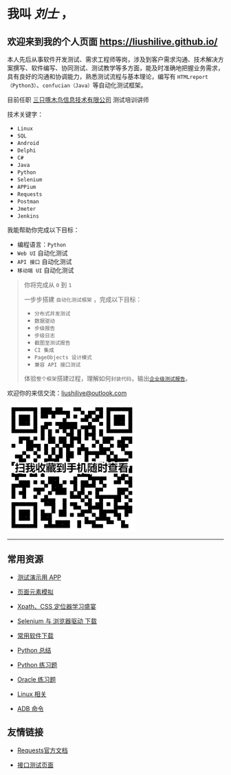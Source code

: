 # 我叫 **_刘士_** ，

## 欢迎来到我的个人页面 <https://liushilive.github.io/>

本人先后从事软件开发测试、需求工程师等岗，涉及到客户需求沟通、技术解决方案撰写、软件编写、协同测试、测试教学等多方面，能及时准确地把握业务需求，具有良好的沟通和协调能力，熟悉测试流程与基本理论，编写有 `HTMLreport（Python3）`、`confucian（Java）`等自动化测试框架。

目前任职 [三只啄木鸟信息技术有限公司](http://zmninfo.com) 测试培训讲师

技术关键字：

* `Linux`
* `SQL`
* `Android`
* `Delphi`
* `C#`
* `Java`
* `Python`
* `Selenium`
* `APPium`
* `Requests`
* `Postman`
* `Jmeter`
* `Jenkins`

我能帮助你完成以下目标：

* 编程语言：`Python`
* `Web UI` 自动化测试
* `API 接口` 自动化测试
* `移动端 UI` 自动化测试

>你将完成从 `0` 到 `1`
>
>一步步搭建 `自动化测试框架` ，完成以下目标：
>
>* `分布式并发测试`
>* `数据驱动`
>* `步级报告`
>* `步级日志`
>* `截图至测试报告`
>* `CI 集成`
>* `PageObjects 设计模式`
>* `兼容 API 接口测试`
>
>体验`整个框架`搭建过程，理解如何`封装代码`，输出[`企业级测试报告`](report/report)。
>

欢迎你的来信交流：<liushilive@outlook.com>

![扫我收藏到手机随时查看](二维码.png)

----

## 常用资源

* [测试演示用 APP](Software/ATApplication-debug.apk)

* [页面元素模拟](html_example)

* [Xpath、CSS 定位器学习盛宴](css_xpath)

* [Selenium 与 浏览器驱动 下载](Selenium_Drivers)

* [常用软件下载](Software-Downloads)

* [Python 总结](Python-Summary)

* [Python 练习题](python_exercise)

* [Oracle 练习题](oracle_exercise)

* [Linux 相关](linux)

* [ADB 命令](android/ADB)

<!-- * [HTMLReport说明](https://liushilive.github.io/HTMLReport/) -->

<!-- * [HTMLReport测试报告演示](https://liushilive.github.io/HTMLReport/tests/report/test.html) -->

## 友情链接

* [Requests官方文档](http://cn.python-requests.org/zh_CN/latest/)

* [接口测试页面](http://httpbin.org/)
